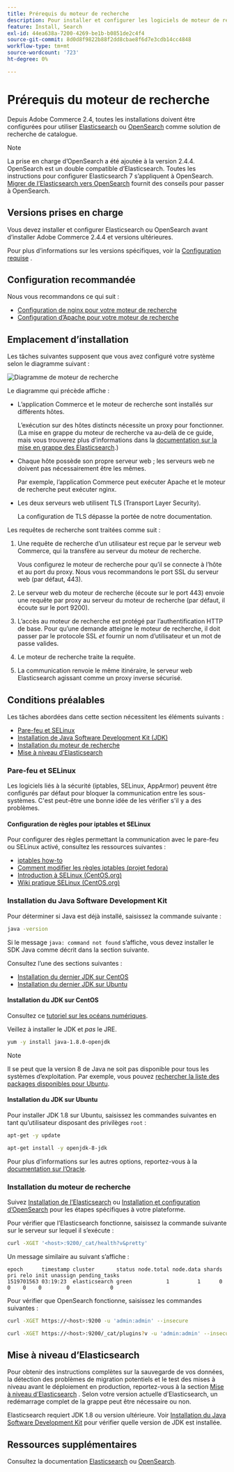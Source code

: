 ```yaml
---
title: Prérequis du moteur de recherche
description: Pour installer et configurer les logiciels de moteur de recherche pris en charge pour les installations sur site d’Adobe Commerce, procédez comme suit.
feature: Install, Search
exl-id: 44ea638a-7200-4269-be1b-b0851de2c4f4
source-git-commit: 8d0d8f9822b88f2dd8cbae8f6d7e3cdb14cc4848
workflow-type: tm+mt
source-wordcount: '723'
ht-degree: 0%

---
```


# Prérequis du moteur de recherche

Depuis Adobe Commerce 2.4, toutes les installations doivent être configurées pour utiliser [Elasticsearch](https://www.elastic.co) ou [OpenSearch](https://opensearch.org/) comme solution de recherche de catalogue.

>[!NOTE]
>
>La prise en charge d’OpenSearch a été ajoutée à la version 2.4.4. OpenSearch est un double compatible d’Elasticsearch. Toutes les instructions pour configurer Elasticsearch 7 s’appliquent à OpenSearch. [Migrer de l’Elasticsearch vers OpenSearch](../../../upgrade/prepare/opensearch-migration.md) fournit des conseils pour passer à OpenSearch.

## Versions prises en charge

Vous devez installer et configurer Elasticsearch ou OpenSearch avant d’installer Adobe Commerce 2.4.4 et versions ultérieures.

Pour plus d’informations sur les versions spécifiques, voir la [Configuration requise](../../system-requirements.md) .

## Configuration recommandée

Nous vous recommandons ce qui suit :

* [Configuration de nginx pour votre moteur de recherche](configure-nginx.md)
* [Configuration d’Apache pour votre moteur de recherche](configure-apache.md)

## Emplacement d’installation

Les tâches suivantes supposent que vous avez configuré votre système selon le diagramme suivant :

![Diagramme de moteur de recherche](../../../assets/installation/search-engine-config.svg)

Le diagramme qui précède affiche :

* L’application Commerce et le moteur de recherche sont installés sur différents hôtes.

  L’exécution sur des hôtes distincts nécessite un proxy pour fonctionner. (La mise en grappe du moteur de recherche va au-delà de ce guide, mais vous trouverez plus d’informations dans la [documentation sur la mise en grappe des Elasticsearch](https://www.elastic.co/guide/en/elasticsearch/guide/current/distributed-cluster.html).)

* Chaque hôte possède son propre serveur web ; les serveurs web ne doivent pas nécessairement être les mêmes.

  Par exemple, l’application Commerce peut exécuter Apache et le moteur de recherche peut exécuter nginx.

* Les deux serveurs web utilisent TLS (Transport Layer Security).

  La configuration de TLS dépasse la portée de notre documentation.

Les requêtes de recherche sont traitées comme suit :

1. Une requête de recherche d’un utilisateur est reçue par le serveur web Commerce, qui la transfère au serveur du moteur de recherche.

   Vous configurez le moteur de recherche pour qu’il se connecte à l’hôte et au port du proxy. Nous vous recommandons le port SSL du serveur web (par défaut, 443).

1. Le serveur web du moteur de recherche (écoute sur le port 443) envoie une requête par proxy au serveur du moteur de recherche (par défaut, il écoute sur le port 9200).

1. L’accès au moteur de recherche est protégé par l’authentification HTTP de base. Pour qu’une demande atteigne le moteur de recherche, il doit passer par le protocole SSL *et* fournir un nom d’utilisateur et un mot de passe valides.

1. Le moteur de recherche traite la requête.

1. La communication renvoie le même itinéraire, le serveur web Elasticsearch agissant comme un proxy inverse sécurisé.

## Conditions préalables

Les tâches abordées dans cette section nécessitent les éléments suivants :

* [Pare-feu et SELinux](#firewall-and-selinux)
* [Installation de Java Software Development Kit (JDK)](#install-the-java-software-development-kit)
* [Installation du moteur de recherche](#install-the-search-engine)
* [Mise à niveau d’Elasticsearch](#upgrading-elasticsearch)

### Pare-feu et SELinux

Les logiciels liés à la sécurité (iptables, SELinux, AppArmor) peuvent être configurés par défaut pour bloquer la communication entre les sous-systèmes. C&#39;est peut-être une bonne idée de les vérifier s&#39;il y a des problèmes.

#### Configuration de règles pour iptables et SELinux

Pour configurer des règles permettant la communication avec le pare-feu ou SELinux activé, consultez les ressources suivantes :

* [iptables how-to](https://help.ubuntu.com/community/IptablesHowTo)
* [Comment modifier les règles iptables (projet fedora)](https://fedoraproject.org/wiki/How_to_edit_iptables_rules)
* [Introduction à SELinux (CentOS.org)](https://www.centos.org)
* [Wiki pratique SELinux (CentOS.org)](https://wiki.centos.org/HowTos/SELinux)

### Installation du Java Software Development Kit

Pour déterminer si Java est déjà installé, saisissez la commande suivante :

```bash
java -version
```

Si le message `java: command not found` s’affiche, vous devez installer le SDK Java comme décrit dans la section suivante.

Consultez l’une des sections suivantes :

* [Installation du dernier JDK sur CentOS](#install-the-jdk-on-centos)
* [Installation du dernier JDK sur Ubuntu](#install-the-jdk-on-ubuntu)

#### Installation du JDK sur CentOS

Consultez ce [tutoriel sur les océans numériques](https://www.digitalocean.com/community/tutorials/how-to-install-java-on-centos-and-fedora#install-oracle-java-8).

Veillez à installer le JDK et *pas* le JRE.

```bash
yum -y install java-1.8.0-openjdk
```

>[!NOTE]
>
>Il se peut que la version 8 de Java ne soit pas disponible pour tous les systèmes d’exploitation. Par exemple, vous pouvez [rechercher la liste des packages disponibles pour Ubuntu](https://packages.ubuntu.com/).

#### Installation du JDK sur Ubuntu

Pour installer JDK 1.8 sur Ubuntu, saisissez les commandes suivantes en tant qu’utilisateur disposant des privilèges `root` :

```bash
apt-get -y update
```

```bash
apt-get install -y openjdk-8-jdk
```

Pour plus d’informations sur les autres options, reportez-vous à la [documentation sur l’Oracle](https://docs.oracle.com/javase/8/docs/technotes/guides/install/install_overview.html).

### Installation du moteur de recherche

Suivez [Installation de l’Elasticsearch](https://www.elastic.co/guide/en/elasticsearch/reference/current/install-elasticsearch.html) ou [Installation et configuration d’OpenSearch](https://opensearch.org/docs/latest/opensearch/install/index/) pour les étapes spécifiques à votre plateforme.

Pour vérifier que l’Elasticsearch fonctionne, saisissez la commande suivante sur le serveur sur lequel il s’exécute :

```bash
curl -XGET '<host>:9200/_cat/health?v&pretty'
```

Un message similaire au suivant s’affiche :

```terminal
epoch      timestamp cluster       status node.total node.data shards pri relo init unassign pending_tasks
1519701563 03:19:23  elasticsearch green           1         1      0   0    0    0        0             0
```

Pour vérifier que OpenSearch fonctionne, saisissez les commandes suivantes :

```bash
curl -XGET https://<host>:9200 -u 'admin:admin' --insecure
```

```bash
curl -XGET https://<host>:9200/_cat/plugins?v -u 'admin:admin' --insecure
```

## Mise à niveau d’Elasticsearch

Pour obtenir des instructions complètes sur la sauvegarde de vos données, la détection des problèmes de migration potentiels et le test des mises à niveau avant le déploiement en production, reportez-vous à la section [Mise à niveau d’Elasticsearch](https://www.elastic.co/guide/en/elasticsearch/reference/current/setup-upgrade.html) . Selon votre version actuelle d’Elasticsearch, un redémarrage complet de la grappe peut être nécessaire ou non.

Elasticsearch requiert JDK 1.8 ou version ultérieure. Voir [Installation du Java Software Development Kit](#install-the-java-software-development-kit) pour vérifier quelle version de JDK est installée.

## Ressources supplémentaires

Consultez la documentation [Elasticsearch](https://www.elastic.co/guide/en/elasticsearch/reference/current/index.html) ou [OpenSearch](https://opensearch.org/docs/latest/).
